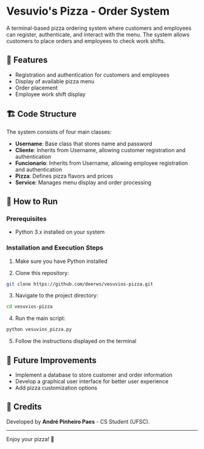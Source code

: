 # Vesuvio's Pizza - Order System

A terminal-based pizza ordering system where customers and employees can register, authenticate, and interact with the menu. The system allows customers to place orders and employees to check work shifts.

## 🍕 Features

- Registration and authentication for customers and employees
- Display of available pizza menu
- Order placement
- Employee work shift display

## 🏗️ Code Structure

The system consists of four main classes:

- **Username**: Base class that stores name and password
- **Cliente**: Inherits from Username, allowing customer registration and authentication
- **Funcionario**: Inherits from Username, allowing employee registration and authentication
- **Pizza**: Defines pizza flavors and prices
- **Service**: Manages menu display and order processing

## 🚀 How to Run

### Prerequisites
- Python 3.x installed on your system

### Installation and Execution Steps

1. Make sure you have Python installed

2. Clone this repository:
```bash
git clone https://github.com/deerws/vesuvios-pizza.git
```

3. Navigate to the project directory:
```bash
cd vesuvios-pizza
```

4. Run the main script:
```bash
python vesuvios_pizza.py
```

5. Follow the instructions displayed on the terminal

## 🔮 Future Improvements

- Implement a database to store customer and order information
- Develop a graphical user interface for better user experience
- Add pizza customization options

## 🙌 Credits

Developed by **André Pinheiro Paes** - CS Student (UFSC).

---

Enjoy your pizza! 🍕
